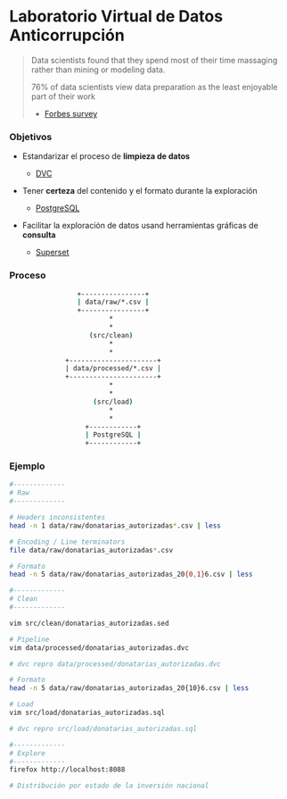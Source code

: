 # Laboratorio Virtual de Datos Anticorrupción
> Data scientists found that they spend most of their time massaging rather
> than mining or modeling data.
>
> 76% of data scientists view data preparation as the least enjoyable part of
> their work
>
>   - [Forbes survey][forbes-survey]

### Objetivos
- Estandarizar el proceso de **limpieza de datos**
  + [DVC][dvc]

- Tener **certeza** del contenido y el formato durante la exploración
  + [PostgreSQL][postgresql]

- Facilitar la exploración de datos usand herramientas gráficas de **consulta**
  + [Superset][superset]

### Proceso
```bash
                 +----------------+
                 | data/raw/*.csv |
                 +----------------+
                         *
                         *
                    (src/clean)
                         *
                         *
              +----------------------+
              | data/processed/*.csv |
              +----------------------+
                         *
                         *
                     (src/load)
                         *
                         *
                   +------------+
                   | PostgreSQL |
                   +------------+
```

### Ejemplo

```bash
#-------------
# Raw
#-------------

# Headers inconsistentes
head -n 1 data/raw/donatarias_autorizadas*.csv | less

# Encoding / Line terminators
file data/raw/donatarias_autorizadas*.csv

# Formato
head -n 5 data/raw/donatarias_autorizadas_20{0,1}6.csv | less

#-------------
# Clean
#-------------

vim src/clean/donatarias_autorizadas.sed

# Pipeline
vim data/processed/donatarias_autorizadas.dvc

# dvc repro data/processed/donatarias_autorizadas.dvc

# Formato
head -n 5 data/raw/donatarias_autorizadas_20{10}6.csv | less

# Load
vim src/load/donatarias_autorizadas.sql

# dvc repro src/load/donatarias_autorizadas.sql

#-------------
# Explore
#-------------
firefox http://localhost:8088

# Distribución por estado de la inversión nacional
```

[dvc]: http://dvc.org/
[postgresql]: http://postgresql.org/
[superset]: https://github.com/apache/incubator-superset
[forbes-survey]: https://www.forbes.com/sites/gilpress/2016/03/23/data-preparation-most-time-consuming-least-enjoyable-data-science-task-survey-says/#27aed8936f63
